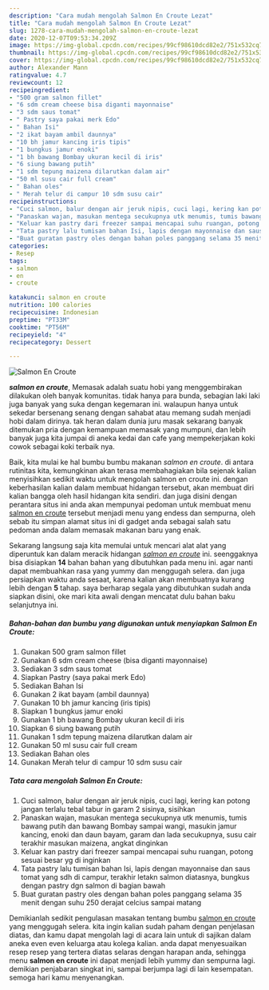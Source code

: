 ```yaml
---
description: "Cara mudah mengolah Salmon En Croute Lezat"
title: "Cara mudah mengolah Salmon En Croute Lezat"
slug: 1278-cara-mudah-mengolah-salmon-en-croute-lezat
date: 2020-12-07T09:53:34.209Z
image: https://img-global.cpcdn.com/recipes/99cf98610dcd82e2/751x532cq70/salmon-en-croute-foto-resep-utama.jpg
thumbnail: https://img-global.cpcdn.com/recipes/99cf98610dcd82e2/751x532cq70/salmon-en-croute-foto-resep-utama.jpg
cover: https://img-global.cpcdn.com/recipes/99cf98610dcd82e2/751x532cq70/salmon-en-croute-foto-resep-utama.jpg
author: Alexander Mann
ratingvalue: 4.7
reviewcount: 12
recipeingredient:
- "500 gram salmon fillet"
- "6 sdm cream cheese bisa diganti mayonnaise"
- "3 sdm saus tomat"
- " Pastry saya pakai merk Edo"
- " Bahan Isi"
- "2 ikat bayam ambil daunnya"
- "10 bh jamur kancing iris tipis"
- "1 bungkus jamur enoki"
- "1 bh bawang Bombay ukuran kecil di iris"
- "6 siung bawang putih"
- "1 sdm tepung maizena dilarutkan dalam air"
- "50 ml susu cair full cream"
- " Bahan oles"
- " Merah telur di campur 10 sdm susu cair"
recipeinstructions:
- "Cuci salmon, balur dengan air jeruk nipis, cuci lagi, kering kan potong jangan terlalu tebal tabur in garam 2 sisinya, sisihkan"
- "Panaskan wajan, masukan mentega secukupnya utk menumis, tumis bawang putih dan bawang Bombay sampai wangi, masukin jamur kancing, enoki dan daun bayam, garam dan lada secukupnya, susu cair terakhir masukan maizena, angkat dinginkan"
- "Keluar kan pastry dari freezer sampai mencapai suhu ruangan, potong sesuai besar yg di inginkan"
- "Tata pastry lalu tumisan bahan Isi, lapis dengan mayonnaise dan saus tomat yang sdh di campur, terakhir letakn salmon diatasnya, bungkus dengan pastry dgn salmon di bagian bawah"
- "Buat guratan pastry oles dengan bahan poles panggang selama 35 menit dengan suhu 250 derajat celcius sampai matang"
categories:
- Resep
tags:
- salmon
- en
- croute

katakunci: salmon en croute 
nutrition: 100 calories
recipecuisine: Indonesian
preptime: "PT33M"
cooktime: "PT56M"
recipeyield: "4"
recipecategory: Dessert

---
```



![Salmon En Croute](https://img-global.cpcdn.com/recipes/99cf98610dcd82e2/751x532cq70/salmon-en-croute-foto-resep-utama.jpg)

<b><i>salmon en croute</i></b>, Memasak adalah suatu hobi yang menggembirakan dilakukan oleh banyak komunitas. tidak hanya para bunda, sebagian laki laki juga banyak yang suka dengan kegemaran ini. walaupun hanya untuk sekedar bersenang senang dengan sahabat atau memang sudah menjadi hobi dalam dirinya. tak heran dalam dunia juru masak sekarang banyak ditemukan pria dengan kemampuan memasak yang mumpuni, dan lebih banyak juga kita jumpai di aneka kedai dan cafe yang mempekerjakan koki cowok sebagai koki terbaik nya.



Baik, kita mulai ke hal bumbu bumbu makanan <i>salmon en croute</i>. di antara rutinitas kita, kemungkinan akan terasa membahagiakan bila sejenak kalian menyisihkan sedikit waktu untuk mengolah salmon en croute ini. dengan keberhasilan kalian dalam membuat hidangan tersebut, akan membuat diri kalian bangga oleh hasil hidangan kita sendiri. dan juga disini dengan perantara situs ini anda akan mempunyai pedoman untuk membuat menu <u>salmon en croute</u> tersebut menjadi menu yang endess dan sempurna, oleh sebab itu simpan alamat situs ini di gadget anda sebagai salah satu pedoman anda dalam memasak makanan baru yang enak.


Sekarang langsung saja kita memulai untuk mencari alat alat yang diperuntuk kan dalam meracik hidangan <u><i>salmon en croute</i></u> ini. seenggaknya bisa disiapkan <b>14</b> bahan bahan yang dibutuhkan pada menu ini. agar nanti dapat membuahkan rasa yang yummy dan menggugah selera. dan juga persiapkan waktu anda sesaat, karena kalian akan membuatnya kurang lebih dengan <b>5</b> tahap. saya berharap segala yang dibutuhkan sudah anda siapkan disini, oke mari kita awali dengan mencatat dulu bahan baku selanjutnya ini.

<!--inarticleads1-->

##### Bahan-bahan dan bumbu yang digunakan untuk menyiapkan Salmon En Croute:

1. Gunakan 500 gram salmon fillet
1. Gunakan 6 sdm cream cheese (bisa diganti mayonnaise)
1. Sediakan 3 sdm saus tomat
1. Siapkan  Pastry (saya pakai merk Edo)
1. Sediakan  Bahan Isi
1. Gunakan 2 ikat bayam (ambil daunnya)
1. Gunakan 10 bh jamur kancing (iris tipis)
1. Siapkan 1 bungkus jamur enoki
1. Gunakan 1 bh bawang Bombay ukuran kecil di iris
1. Siapkan 6 siung bawang putih
1. Gunakan 1 sdm tepung maizena dilarutkan dalam air
1. Gunakan 50 ml susu cair full cream
1. Sediakan  Bahan oles
1. Gunakan  Merah telur di campur 10 sdm susu cair




<!--inarticleads2-->

##### Tata cara mengolah Salmon En Croute:

1. Cuci salmon, balur dengan air jeruk nipis, cuci lagi, kering kan potong jangan terlalu tebal tabur in garam 2 sisinya, sisihkan
1. Panaskan wajan, masukan mentega secukupnya utk menumis, tumis bawang putih dan bawang Bombay sampai wangi, masukin jamur kancing, enoki dan daun bayam, garam dan lada secukupnya, susu cair terakhir masukan maizena, angkat dinginkan
1. Keluar kan pastry dari freezer sampai mencapai suhu ruangan, potong sesuai besar yg di inginkan
1. Tata pastry lalu tumisan bahan Isi, lapis dengan mayonnaise dan saus tomat yang sdh di campur, terakhir letakn salmon diatasnya, bungkus dengan pastry dgn salmon di bagian bawah
1. Buat guratan pastry oles dengan bahan poles panggang selama 35 menit dengan suhu 250 derajat celcius sampai matang




Demikianlah sedikit pengulasan masakan tentang bumbu <u>salmon en croute</u> yang menggugah selera. kita ingin kalian sudah paham dengan penjelasan diatas, dan kamu dapat mengolah lagi di acara lain untuk di sajikan dalam aneka even even keluarga atau kolega kalian. anda dapat menyesuaikan resep resep yang tertera diatas selaras dengan harapan anda, sehingga menu <b>salmon en croute</b> ini dapat menjadi lebih yummy dan sempurna lagi. demikian penjabaran singkat ini, sampai berjumpa lagi di lain kesempatan. semoga hari kamu menyenangkan.
